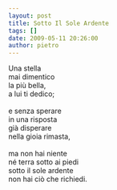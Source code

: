 ```yaml
---
layout: post
title: Sotto Il Sole Ardente
tags: []
date: 2009-05-11 20:26:00
author: pietro
---
```

Una stella<br/>mai dimentico<br/>la più bella,<br/>a lui ti dedico;<br/><br/>e senza sperare<br/>in una risposta<br/>già disperare<br/>nella gioia rimasta,<br/><br/>ma non hai niente<br/>né terra sotto ai piedi<br/>sotto il sole ardente<br/>non hai ciò che richiedi.
